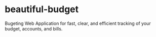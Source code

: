 # beautiful-budget
Bugeting Web Application for fast, clear, and efficient tracking of your budget, accounts, and bills.
